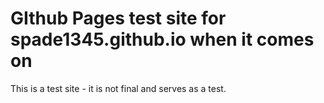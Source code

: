 # GIthub Pages test site for spade1345.github.io when it comes on
This is a test site - it is not final and serves as a test.
